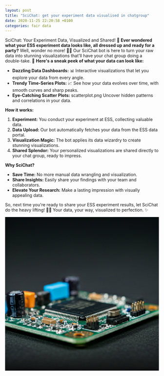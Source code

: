 ```yaml
---
layout: post
title: "SciChat: get your experiment data visualised in chatgroup"
date: 2020-11-25 22:20:58 +0100
categories: fair data
---
```


SciChat: Your Experiment Data, Visualized and Shared! 🎉
**Ever wondered what your ESS experiment data looks like, all dressed up and ready for a party?** Well, wonder no more! 💃🕺
Our SciChat bot is here to turn your raw data into stunning visualizations that'll have your chat group doing a double-take. 🤯
**Here's a sneak peek of what your data can look like:**

- **Dazzling Data Dashboards:** 📊 Interactive visualizations that let you explore your data from every angle.
- **Trendy Time-Series Plots:** 📈 See how your data evolves over time, with smooth curves and sharp peaks.
- **Eye-Catching Scatter Plots:** scatterplot.png Uncover hidden patterns and correlations in your data.

**How it works:**

1. **Experiment:** You conduct your experiment at ESS, collecting valuable data.
2. **Data Upload:** Our bot automatically fetches your data from the ESS data portal.
3. **Visualization Magic:** The bot applies its data wizardry to create stunning visualizations.
4. **Shared Splendor:** Your personalized visualizations are shared directly to your chat group, ready to impress.

**Why SciChat?**

- **Save Time:** No more manual data wrangling and visualization.
- **Share Insights:** Easily share your findings with your team and collaborators.
- **Elevate Your Research:** Make a lasting impression with visually appealing data.

So, next time you're ready to share your ESS experiment results, let SciChat do the heavy lifting! 🏋️‍♀️ Your data, your way, visualized to perfection. ✨

![fpga](/images/fpga.png "FPGA")
